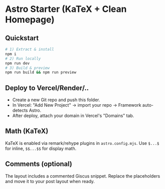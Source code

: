 # Astro Starter (KaTeX + Clean Homepage)

## Quickstart
```bash
# 1) Extract & install
npm i
# 2) Run locally
npm run dev
# 3) Build & preview
npm run build && npm run preview
```

## Deploy to Vercel/Render/..
- Create a new Git repo and push this folder.
- In Vercel: "Add New Project" → import your repo → Framework auto-detects Astro.
- After deploy, attach your domain in Vercel's "Domains" tab.

## Math (KaTeX)
KaTeX is enabled via remark/rehype plugins in `astro.config.mjs`. Use `$...$` for inline, `$$...$$` for display math.

## Comments (optional)
The layout includes a commented Giscus snippet. Replace the placeholders and move it to your post layout when ready.
